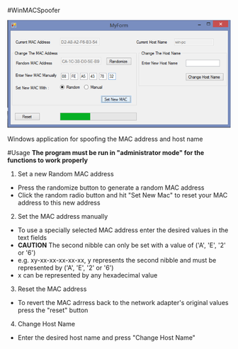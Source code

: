 #WinMACSpoofer

![alt text](screenshots/macSpoofer.png "")

Windows application for spoofing the MAC address and host name

#Usage
**The program must be run in "administrator mode" for the functions to work properly**

1. Set a new Random MAC address
  - Press the randomize button to generate a random MAC address
  - Click the random radio button and hit "Set New Mac" to reset your MAC address to this new address
  
2. Set the MAC address manually
  - To use a specially selected MAC address enter the desired values in the text fields
  - **CAUTION** The second nibble can only be set with a value of ('A', 'E', '2' or '6')
  - e.g. xy-xx-xx-xx-xx-xx, y represents the second nibble and must be represented by ('A', 'E', '2' or '6')
  - x can be represented by any hexadecimal value
  
3. Reset the MAC address
  - To revert the MAC adrress back to the network adapter's original values press the "reset" button
  
4. Change Host Name
  - Enter the desired host name and press "Change Host Name"


